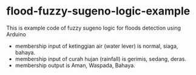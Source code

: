# flood-fuzzy-sugeno-logic-example
This is example code of fuzzy sugeno logic for floods detection using Arduino 
- membership input of ketinggian air (water lever) is normal, siaga, bahaya. 
- membership input of curah hujan (rainfall) is gerimis, sedang, deras.
- membership output is Aman, Waspada, Bahaya.
